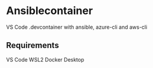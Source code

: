 # Ansiblecontainer

VS Code .devcontainer with ansible, azure-cli and aws-cli

## Requirements

VS Code
WSL2
Docker Desktop
